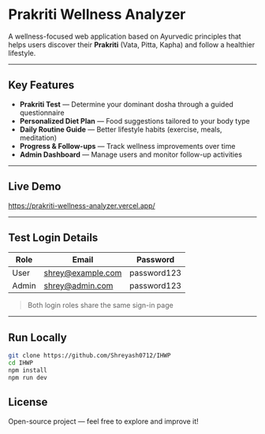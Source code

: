 # Prakriti Wellness Analyzer

A wellness-focused web application based on Ayurvedic principles that helps users discover their **Prakriti** (Vata, Pitta, Kapha) and follow a healthier lifestyle.

---

## Key Features

- **Prakriti Test** — Determine your dominant dosha through a guided questionnaire  
- **Personalized Diet Plan** — Food suggestions tailored to your body type  
- **Daily Routine Guide** — Better lifestyle habits (exercise, meals, meditation)  
- **Progress & Follow-ups** — Track wellness improvements over time  
- **Admin Dashboard** — Manage users and monitor follow-up activities  

---

## Live Demo

https://prakriti-wellness-analyzer.vercel.app/

---

## Test Login Details

| Role | Email | Password |
|------|-------|----------|
| User | shrey@example.com | password123 |
| Admin | shrey@admin.com | password123 |

> Both login roles share the same sign-in page

---

## Run Locally


```bash
git clone https://github.com/Shreyash0712/IHWP
cd IHWP
npm install
npm run dev
```

## License

Open-source project — feel free to explore and improve it!
